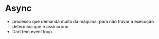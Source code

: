 # Async
- processo que demanda muito da máquina, para não travar a execução determina que é assíncrono
- Dart tem event loop
